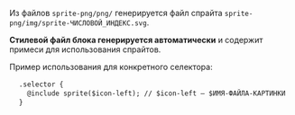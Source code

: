 Из файлов `sprite-png/png/` генерируется файл спрайта `sprite-png/img/sprite-ЧИСЛОВОЙ_ИНДЕКС.svg`.

**Стилевой файл блока генерируется автоматически** и содержит примеси для использования спрайтов.

Пример использования для конкретного селектора:

<pre class="code">
  <code>.selector {</code>
  <code>  @include sprite($icon-left); // $icon-left — $ИМЯ-ФАЙЛА-КАРТИНКИ</code>
  <code>}</code>
</pre>
